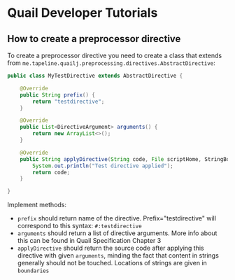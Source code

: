 # Quail Developer Tutorials

## How to create a preprocessor directive

To create a preprocessor directive you need to create a class that extends
from `me.tapeline.quailj.preprocessing.directives.AbstractDirective`:

```java 
public class MyTestDirective extends AbstractDirective {

    @Override
    public String prefix() {
        return "testdirective";
    }

    @Override
    public List<DirectiveArgument> arguments() {
        return new ArrayList<>();
    }

    @Override
    public String applyDirective(String code, File scriptHome, StringBoundariesMap boundaries, Object... arguments) {
        System.out.println("Test directive applied");
        return code;
    }

}
```

Implement methods:
- `prefix` should return name of the directive. Prefix="testdirective" will
  correspond to this syntax: `#:testdirective`
- `arguments` should return a list of directive arguments. More info about
  this can be found in Quail Specification Chapter 3
- `applyDirective` should return the source code after applying this directive
  with given `arguments`, minding the fact that content in strings generally
  should not be touched. Locations of strings are given in `boundaries`